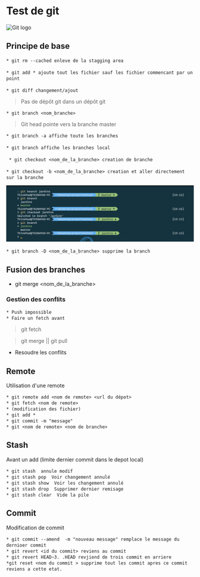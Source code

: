 # Test de git

![Git logo](https://res.cloudinary.com/practicaldev/image/fetch/s---Xg28U2u--/c_imagga_scale,f_auto,fl_progressive,h_420,q_auto,w_1000/https://dev-to-uploads.s3.amazonaws.com/i/q7uy4yxekcljpr70p2xk.png)

## Principe de base
    * git rm --cached enleve de la stagging area

    * git add * ajoute tout les fichier sauf les fichier commencant par un point 

    * git diff changement/ajout


> Pas de dépôt git dans un dépôt git

    * git branch <nom_branche>

> Git head pointe vers la branche master

    * git branch -a affiche toute les branches

    * git branch affiche les branches local

     * git checkout <nom_de_la_branche> creation de branche 

    * git checkout -b <nom_de_la_branche> creation et aller directement sur la branche
 
![Git logo](/assets/capt01.png)

    * git branch -D <nom_de_la_branche> supprime la branch

## Fusion des branches
 * git merge <nom_de_la_branche>

### Gestion des conflits
    * Push impossible 
    * Faire un fetch avant
  > git fetch
  
  > git merge || git pull
 * Resoudre les conflits

## Remote
 Utilisation d'une remote

    * git remote add <nom de remote> <url du dépot>
    * git fetch <nom de remote>
    * (modification des fichier)
    * git add *
    * git commit -m "message"
    * git <nom de remote> <nom de branche>

## Stash
Avant un add (limite dernier commit dans le depot local)

    * git stash  annule modif
    * git stash pop  Voir changement annulé
    * git stash show  Voir les changement annulé
    * git stash drop  Supprimer dernier remisage
    * git stash clear  Vide la pile


## Commit
Modification de commit

    * git commit --amend  -m "nouveau message" remplace le message du dernioer commit
    * git revert <id du commit> reviens au commit
    * git revert HEAD~3. .HEAD revjiend de trois commit en arriere
    *git reset <nom du commit > supprime tout les commit apres ce commit reviens a cette etat.

<!-- ## Pull request -->